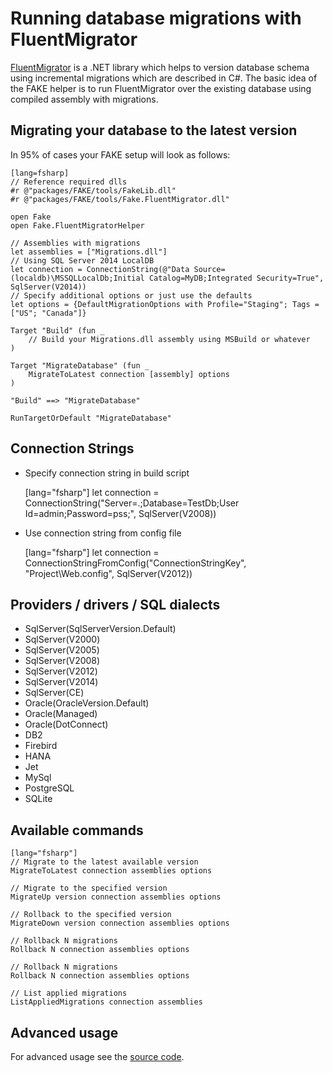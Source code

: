 # Running database migrations with FluentMigrator

[FluentMigrator](https://github.com/schambers/fluentmigrator/) is a .NET library which helps to version database schema using incremental migrations which are described in C#.
The basic idea of the FAKE helper is to run FluentMigrator over the existing database using compiled assembly with migrations.

## Migrating your database to the latest version

In 95% of cases your FAKE setup will look as follows:

    [lang=fsharp]
    // Reference required dlls
    #r @"packages/FAKE/tools/FakeLib.dll"
    #r @"packages/FAKE/tools/Fake.FluentMigrator.dll"

    open Fake
    open Fake.FluentMigratorHelper

    // Assemblies with migrations
    let assemblies = ["Migrations.dll"]
    // Using SQL Server 2014 LocalDB
    let connection = ConnectionString(@"Data Source=(localdb)\MSSQLLocalDb;Initial Catalog=MyDB;Integrated Security=True", SqlServer(V2014))
    // Specify additional options or just use the defaults
    let options = {DefaultMigrationOptions with Profile="Staging"; Tags = ["US"; "Canada"]}

    Target "Build" (fun _ 
        // Build your Migrations.dll assembly using MSBuild or whatever
    )

    Target "MigrateDatabase" (fun _ 
        MigrateToLatest connection [assembly] options
    )

    "Build" ==> "MigrateDatabase"

    RunTargetOrDefault "MigrateDatabase"

## Connection Strings


- Specify connection string in build script

    
    [lang="fsharp"]
    let connection = ConnectionString("Server=.;Database=TestDb;User Id=admin;Password=pss;", SqlServer(V2008))


- Use connection string from config file


    [lang="fsharp"]
    let connection = ConnectionStringFromConfig("ConnectionStringKey", "Project\\Web.config", SqlServer(V2012))

## Providers / drivers / SQL dialects

- SqlServer(SqlServerVersion.Default) 
- SqlServer(V2000) 
- SqlServer(V2005) 
- SqlServer(V2008) 
- SqlServer(V2012) 
- SqlServer(V2014) 
- SqlServer(CE) 
- Oracle(OracleVersion.Default) 
- Oracle(Managed) 
- Oracle(DotConnect) 
- DB2 
- Firebird 
- HANA 
- Jet 
- MySql 
- PostgreSQL 
- SQLite 

## Available commands

    [lang="fsharp"]
    // Migrate to the latest available version
    MigrateToLatest connection assemblies options

    // Migrate to the specified version
    MigrateUp version connection assemblies options

    // Rollback to the specified version
    MigrateDown version connection assemblies options

    // Rollback N migrations
    Rollback N connection assemblies options

    // Rollback N migrations
    Rollback N connection assemblies options

    // List applied migrations
    ListAppliedMigrations connection assemblies

## Advanced usage

For advanced usage see the [source code](https://github.com/fsharp/FAKE/blob/master/src/app/Fake.FluentMigrator/FluentMigratorHelper.fs).